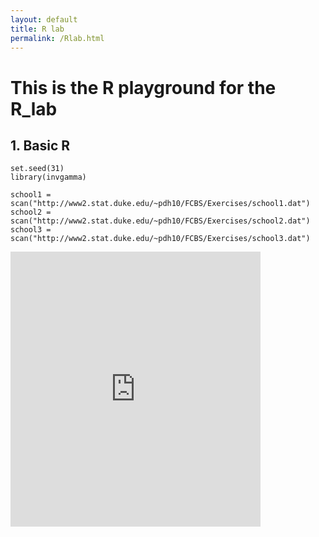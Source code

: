 ```yaml
---
layout: default
title: R lab
permalink: /Rlab.html
---
```

# This is the R playground for the R_lab

## 1. Basic R

```{r}
set.seed(31)
library(invgamma)

school1 = scan("http://www2.stat.duke.edu/~pdh10/FCBS/Exercises/school1.dat")
school2 = scan("http://www2.stat.duke.edu/~pdh10/FCBS/Exercises/school2.dat")
school3 = scan("http://www2.stat.duke.edu/~pdh10/FCBS/Exercises/school3.dat")
```

<div>
<iframe width='400' height='440' src='https://rdrr.io/snippets/embed/' frameborder='0'></iframe>
</div>